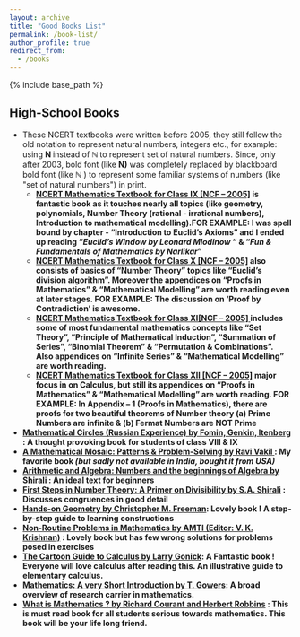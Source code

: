 ```yaml
---
layout: archive
title: "Good Books List"
permalink: /book-list/
author_profile: true
redirect_from:
  - /books
---
```


{% include base_path %}

High-School Books
------
* These NCERT textbooks were written before 2005, they still follow the old notation to represent natural numbers, integers etc., for example: using  <b>N </b> instead of <b>ℕ </b> to represent set of natural numbers.  Since, only after 2003, bold font (like <b>N)</b>  was completely replaced by  blackboard bold font (like <b>ℕ</b> ) to represent some familiar systems of numbers (like "set of natural numbers") in print.
  * <b><span style="text-decoration:underline;"><b>NCERT Mathematics Textbook for Class IX [NCF – 2005]</b></span> is fantastic book as it touches nearly all topics (like geometry, polynomials, Number Theory (rational - irrational numbers), Introduction to mathematical modelling).FOR EXAMPLE: I was spell bound by chapter - “Introduction to Euclid’s Axioms” and I ended up reading “<i>Euclid’s Window by Leonard Mlodinow</i> “ & “<i>Fun & Fundamentals of Mathematics by Narlikar</i>”
  * <b><span style="text-decoration:underline;">NCERT Mathematics Textbook for Class X [NCF – 2005]</span></b> also consists of basics of “Number Theory” topics like “Euclid’s division algorithm”. Moreover the appendices on “Proofs in Mathematics” & “Mathematical Modelling” are worth reading even at later stages. FOR EXAMPLE: The discussion on ‘Proof by Contradiction’ is awesome.
  * <b><span style="text-decoration:underline;">NCERT Mathematics Textbook for Class XI[NCF – 2005] </span></b>includes some of most fundamental mathematics concepts like “Set Theory”, “Principle of Mathematical Induction”, “Summation of Series”, “Binomial Theorem” & “Permutation & Combinations”. Also appendices on “Infinite Series” & “Mathematical Modelling” are worth reading.</li>
  * <b><span style="text-decoration:underline;">NCERT Mathematics Textbook for Class XII [NCF – 2005]</span></b> major focus in on Calculus, but still its appendices on “Proofs in Mathematics” & “Mathematical Modelling” are worth reading. FOR EXAMPLE: In Appendix – 1 (Proofs in Mathematics), there are proofs for two beautiful theorems of Number theory (a) Prime Numbers are infinite & (b) Fermat Numbers are NOT Prime
* <span style="text-decoration:underline;"><strong>Mathematical Circles (Russian Experience) by Fomin, Genkin, Itenberg</strong></span> : A thought provoking book for students of class VIII & IX
* <span style="text-decoration:underline;"><strong>A Mathematical Mosaic: Patterns & Problem-Solving by Ravi Vakil</strong> </span>: My favorite book <em>(but sadly not available in India, bought it from USA)</em>
* <span style="text-decoration:underline;"><strong>Arithmetic and Algebra: Numbers and the beginnings of Algebra by Shirali</strong></span> : An ideal text for beginners
* <span style="text-decoration:underline;"><strong>First Steps in Number Theory: A Primer on Divisibility by S.A. Shirali</strong></span> : Discusses congruences in good detail
* <span style="text-decoration:underline;"><strong>Hands-on Geometry by Christopher M. Freeman</strong></span>: Lovely book ! A step-by-step  guide to learning constructions
* <span style="text-decoration:underline;"><strong>Non-Routine Problems in Mathematics by AMTI (Editor: V. K. Krishnan)</strong></span> : Lovely book but has few wrong solutions for problems posed in exercises
* <span style="text-decoration:underline;"><strong>The Cartoon Guide to Calculus by Larry Gonick</strong></span>:  A Fantastic book ! Everyone will love calculus after reading this. An illustrative guide to elementary calculus.
* <span style="text-decoration:underline;"><strong>Mathematics: A very Short Introduction by T. Gowers</strong></span>: A broad overview of research carrier in mathematics.
* <span style="text-decoration:underline;"><strong>What is Mathematics ? by Richard Courant and Herbert Robbins</strong></span> : This is must read book for all students serious towards mathematics. This book will be your life long friend.</li>

